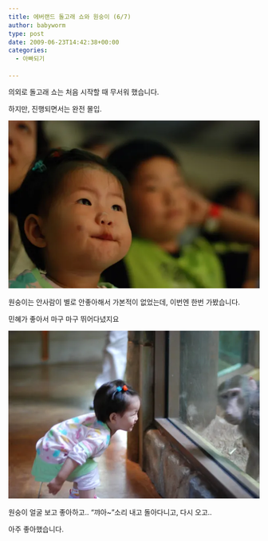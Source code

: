 ```yaml
---
title: 에버랜드 돌고래 쇼와 원숭이 (6/7)
author: babyworm
type: post
date: 2009-06-23T14:42:38+00:00
categories:
  - 아빠되기

---
```



의외로 돌고래 쇼는 처음 시작할 때 무서워 했습니다.&nbsp;

하지만, 진행되면서는 완전 몰입.

<img src="DSC_5009.webp" >



원숭이는 안사람이 별로 안좋아해서 가본적이 없었는데, 이번엔 한번 가봤습니다.&nbsp;

민혜가 좋아서 마구 마구 뛰어다녔지요

<img src="DSC_5030.webp" >

원숭이 얼굴 보고 좋아하고.. &#8220;꺄아~&#8221;소리 내고 돌아다니고, 다시 오고..

아주 좋아했습니다.&nbsp;